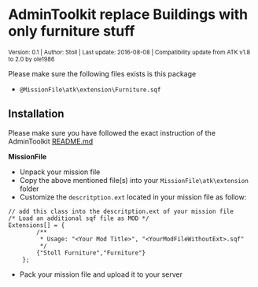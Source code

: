 # AdminToolkit replace Buildings with only furniture stuff
<sup>Version: 0.1 | Author: Stoll | Last update: 2016-08-08 | Compatibility update from ATK v1.8 to 2.0 by ole1986</sup>

Please make sure the following files exists is this package 

+ `@MissionFile\atk\extension\Furniture.sqf`

## Installation

Please make sure you have followed the exact instruction of the AdminToolkit <a href="../README.md">README.md</a>

**MissionFile**

+ Unpack your mission file
+ Copy the above mentioned file(s) into your `MissionFile\atk\extension` folder
+ Customize the `descritption.ext` located in your mission file as follow:

```
// add this class into the descritption.ext of your mission file
/* Load an additional sqf file as MOD */
Extensions[] = {
		/**
		 * Usage: "<Your Mod Title>", "<YourModFileWithoutExt>.sqf"
		 */
		{"Stoll Furniture","Furniture"}
	};
```

+ Pack your mission file and upload it to your server
